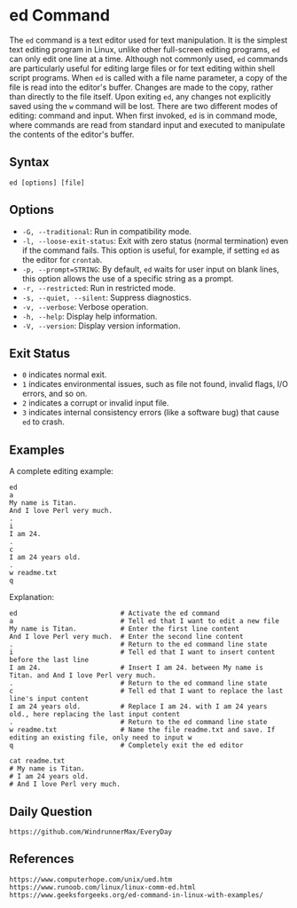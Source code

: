 # ed Command

The `ed` command is a text editor used for text manipulation. It is the simplest text editing program in Linux, unlike other full-screen editing programs, `ed` can only edit one line at a time. Although not commonly used, `ed` commands are particularly useful for editing large files or for text editing within shell script programs. When `ed` is called with a file name parameter, a copy of the file is read into the editor's buffer. Changes are made to the copy, rather than directly to the file itself. Upon exiting `ed`, any changes not explicitly saved using the `w` command will be lost. There are two different modes of editing: command and input. When first invoked, `ed` is in command mode, where commands are read from standard input and executed to manipulate the contents of the editor's buffer.

## Syntax
```shell
ed [options] [file]
```

## Options
* `-G, --traditional`: Run in compatibility mode.
* `-l, --loose-exit-status`: Exit with zero status (normal termination) even if the command fails. This option is useful, for example, if setting `ed` as the editor for `crontab`.
* `-p, --prompt=STRING`: By default, `ed` waits for user input on blank lines, this option allows the use of a specific string as a prompt.
* `-r, --restricted`: Run in restricted mode.
* `-s, --quiet, --silent`: Suppress diagnostics.
* `-v, --verbose`: Verbose operation.
* `-h, --help`: Display help information.
* `-V, --version`: Display version information.

## Exit Status
* `0` indicates normal exit.
* `1` indicates environmental issues, such as file not found, invalid flags, I/O errors, and so on.
* `2` indicates a corrupt or invalid input file.
* `3` indicates internal consistency errors (like a software bug) that cause `ed` to crash.

## Examples
A complete editing example:

```shell
ed
a
My name is Titan.
And I love Perl very much.
.
i
I am 24.
.
c
I am 24 years old.
.
w readme.txt
q
```

Explanation:

```
ed                          # Activate the ed command
a                           # Tell ed that I want to edit a new file
My name is Titan.           # Enter the first line content
And I love Perl very much.  # Enter the second line content
.                           # Return to the ed command line state
i                           # Tell ed that I want to insert content before the last line
I am 24.                    # Insert I am 24. between My name is Titan. and And I love Perl very much.
.                           # Return to the ed command line state
c                           # Tell ed that I want to replace the last line's input content
I am 24 years old.          # Replace I am 24. with I am 24 years old., here replacing the last input content
.                           # Return to the ed command line state
w readme.txt                # Name the file readme.txt and save. If editing an existing file, only need to input w
q                           # Completely exit the ed editor
```

```
cat readme.txt
# My name is Titan.
# I am 24 years old.
# And I love Perl very much.
```


## Daily Question
```
https://github.com/WindrunnerMax/EveryDay
```

## References
```
https://www.computerhope.com/unix/ued.htm
https://www.runoob.com/linux/linux-comm-ed.html
https://www.geeksforgeeks.org/ed-command-in-linux-with-examples/
```